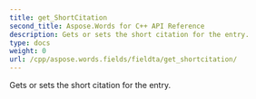```yaml
---
title: get_ShortCitation
second_title: Aspose.Words for C++ API Reference
description: Gets or sets the short citation for the entry. 
type: docs
weight: 0
url: /cpp/aspose.words.fields/fieldta/get_shortcitation/
---
```


Gets or sets the short citation for the entry. 

